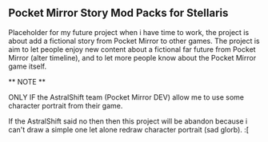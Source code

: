 ## Pocket Mirror Story Mod Packs for Stellaris ##
Placeholder for my future project when i have time to work, the project is about add a fictional story from Pocket Mirror to other games.
The project is aim to let people enjoy new content about a fictional far future from Pocket Mirror (alter timeline), and to let more people know about the Pocket Mirror game itself.

** NOTE **

ONLY IF the AstralShift team (Pocket Mirror DEV) allow me to use some character portrait from their game.

If the AstralShift said no then then this project will be abandon because i can't draw a simple one let alone redraw character portrait (sad glorb). :[ 
